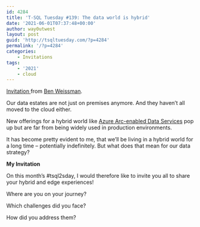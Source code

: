 ```yaml
---
id: 4284
title: 'T-SQL Tuesday #139: The data world is hybrid'
date: '2021-06-01T07:37:48+00:00'
author: way0utwest
layout: post
guid: 'http://tsqltuesday.com/?p=4284'
permalink: '/?p=4284'
categories:
    - Invitations
tags:
    - '2021'
    - cloud
---
```


[Invitation ](https://bweissman.de/index.php/2021/06/01/t-sql-tuesday-139-the-data-world-is-hybrid/)from [Ben Weissman](https://bweissman.de/).

Our data estates are not just on premises anymore. And they haven’t all moved to the cloud either.

New offerings for a hybrid world like [Azure Arc-enabled Data Services](https://azure.microsoft.com/en-us/services/azure-arc/hybrid-data-services/) pop up but are far from being widely used in production environments.

It has become pretty evident to me, that we’ll be living in a hybrid world for a long time – potentially indefinitely. But what does that mean for our data strategy?

**My Invitation**

On this month’s #tsql2sday, I would therefore like to invite you all to share your hybrid and edge experiences!

Where are you on your journey?

Which challenges did you face?

How did you address them?